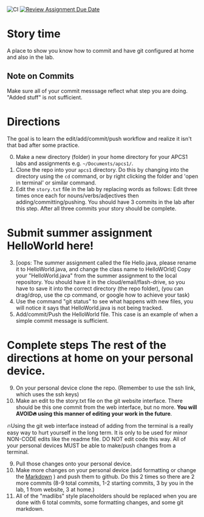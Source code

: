 ![CI](https://github.com/stuycs-k/ap1l00-story-KimsterByte/actions/workflows/ci.yml/badge.svg)
[![Review Assignment Due Date](https://classroom.github.com/assets/deadline-readme-button-22041afd0340ce965d47ae6ef1cefeee28c7c493a6346c4f15d667ab976d596c.svg)](https://classroom.github.com/a/D8K95KVu)

# Story time

A place to show you know how to commit and have git configured at home and also in the lab.


## Note on Commits
Make sure all of your commit messsage reflect what step you are doing. "Added stuff" is not sufficient. 

# Directions
The goal is to learn the edit/add/commit/push workflow and realize it isn't that bad after some practice.

0. Make a new directory (folder) in your home directory for your APCS1 labs and assignments e.g. `~/Documents/apcs1/`.
1. Clone the repo into your `apcs1` directory. Do this by changing into the directory using the `cd` command, or by right clicking the folder and 'open in terminal' or similar command.
2. Edit the `story.txt` file in the lab by replacing words as follows: Edit three times once each for nouns/verbs/adjectives then adding/committing/pushing. You should have 3 commits in the lab after this step. After all three commits your story should be complete.
   

# Submit summer assignment HelloWorld here!

3. [oops: The summer assignment called the file Hello.java, please rename it to HelloWorld.java, and change the class name to HelloWOrld] Copy your "HelloWorld.java" from the summer assignment to the local repository. You should have it in the cloud/email/flash-drive, so you have to save it into the correct directory (the repo folder),
   (you can drag/drop, use the cp command, or google how to achieve your task)
6. Use the command "git status" to see what happens with new files, you will notice it says that HelloWorld.java is not being tracked.
7. Add/commit/Push the HelloWorld file. This case is an example of when a simple commit message is sufficient. 

# Complete steps The rest of the directions at home on your personal device.

9. On your personal device clone the repo. (Remember to use the ssh link, which uses the ssh keys)
10. Make an edit to the story.txt file on the git website interface. There should be this one commit from the web interface, but no more. **You will AVOID🔥 using this manner of editing your work in the future**.

🔥Using the git web interface instead of adding from the terminal is a really easy way to hurt yourself in the long term. It is only to be used for minor NON-CODE edits like the readme file. DO NOT edit code this way. All of your personal devices MUST be able to make/push changes from a terminal.

9. Pull those changes onto your personal device.
10. Make more changes on your personal device (add formatting or change the [Markdown](https://github.com/adam-p/markdown-here/wiki/markdown-cheatsheet) ) and push them to github. Do this 2 times so there are 2 more commits (8-9 total commits, 1-2 starting commits, 3 by you in the lab, 1 from website, 3 at home.)
11. All of the "madlibs" style placeholders should be replaced when you are done with 6 total commits, some formatting changes, and some git markdown.
